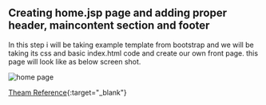 ## Creating **home.jsp** page and adding proper header, maincontent section and footer

In this step i will be taking example template from bootstrap and we will be taking its css and basic index.html code and create our own 
front page. this page will look like as below screen shot.

![home page]()

[Theam Reference](https://getbootstrap.com/docs/4.0/examples/sticky-footer-navbar/){:target="_blank"}

